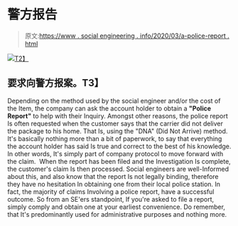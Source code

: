 # 警方报告

> 原文:[https://www . social engineering . info/2020/03/a-police-report . html](https://www.socialengineering.info/2020/03/a-police-report.html)

[![](../Images/c3dbdf3cdec39ce75a2f676d4fc9848e.png)T2】](https://1.bp.blogspot.com/-FbEv7Bk-uYg/XnN2cZ3-WiI/AAAAAAAAjMI/lcxQadmL5uIzpMWQ0cfoxSYLcyNsL1fhQCLcBGAsYHQ/s1600/Police%2BReport%2B1.%2Bwww.socialengineers.net.jpg)

## **要求向警方报案。T3】**

Depending on the method used by the social engineer and/or the cost of the Item, the company can ask the account holder to obtain a **"Police Report"** to help with their Inquiry. Amongst other reasons, the police report Is often requested when the customer says that the carrier did not deliver the package to his home. That Is, using the "DNA" (Did Not Arrive) method.
  It's basically nothing more than a bit of paperwork, to say that everything the account holder has said Is true and correct to the best of his knowledge. In other words, It's simply part of company protocol to move forward with the claim. 
  When the report has been filed and the Investigation Is complete, the customer's claim Is then processed. Social engineers are well-Informed about this, and also know that the report Is not legally binding, therefore they have no hesitation In obtaining one from their local police station. In fact, the majority of claims Involving a police report, have a successful outcome.
  So from an SE'ers standpoint, If you're asked to file a report, simply comply and obtain one at your earliest convenience. Do remember, that It's predominantly used for administrative purposes and nothing more.